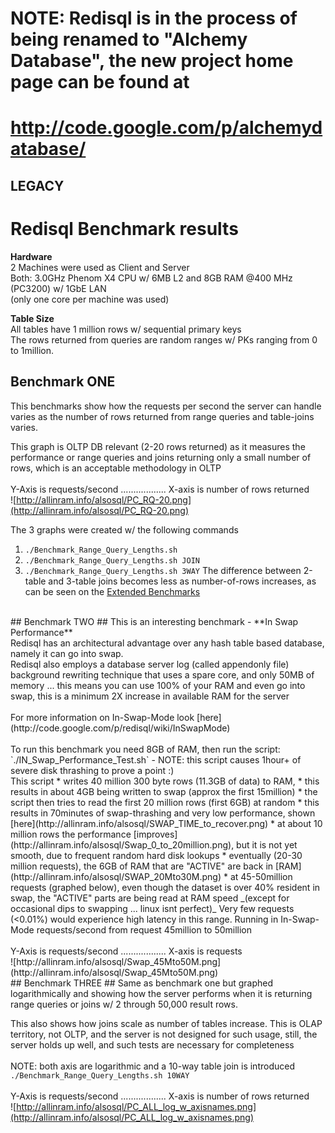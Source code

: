 # NOTE: Redisql is in the process of being renamed to "Alchemy Database", the new project home page can be found at #
# http://code.google.com/p/alchemydatabase/ #

## LEGACY ##

# Redisql Benchmark results #

**Hardware**<br />
2 Machines were used as Client and Server<br />
Both: 3.0GHz Phenom X4 CPU w/ 6MB L2 and 8GB RAM @400 MHz (PC3200) w/ 1GbE LAN<br />
(only one core per machine was used)

**Table Size**<br />
All tables have 1 million rows w/ sequential primary keys<br />
The rows returned from queries are random ranges w/ PKs ranging from 0 to 1million.

## Benchmark ONE ##
This benchmarks show how the requests per second the server can handle varies as the number of rows returned from range queries and table-joins varies.<br />

This graph is OLTP DB relevant (2-20 rows returned) as it measures the performance or range queries and joins returning only a small number of rows, which is an acceptable methodology in OLTP<br />
<br />
Y-Axis is requests/second .................. X-axis is number of rows returned<br />
![http://allinram.info/alsosql/PC_RQ-20.png](http://allinram.info/alsosql/PC_RQ-20.png)

The 3 graphs were created w/ the following commands
  1. `./Benchmark_Range_Query_Lengths.sh`
  1. `./Benchmark_Range_Query_Lengths.sh JOIN`
  1. `./Benchmark_Range_Query_Lengths.sh 3WAY`
The difference between 2-table and 3-table joins becomes less as number-of-rows increases, as can be seen on the [Extended Benchmarks](http://code.google.com/p/redisql/wiki/ExtendedBenchmarks)

<br />
## Benchmark TWO ##
This is an interesting benchmark - **In Swap Performance**<br />
Redisql has an architectural advantage over any hash table based database, namely it can go into swap.<br />
Redisql also employs a database server log (called appendonly file) background rewriting technique that uses a spare core, and only 50MB of memory ... this means you can use 100% of your RAM and even go into swap, this is a minimum 2X increase in available RAM for the server<br />
<br />
For more information on In-Swap-Mode look [here](http://code.google.com/p/redisql/wiki/InSwapMode)<br />
<br />
To run this benchmark you need 8GB of RAM, then run the script: `./IN_Swap_Performance_Test.sh` - NOTE: this script causes 1hour+ of severe disk thrashing to prove a point :)<br />
This script
  * writes 40 million 300 byte rows (11.3GB of data) to RAM,
  * this results in about 4GB being written to swap (approx the first 15million)
  * the script then tries to read the first 20 million rows (first 6GB) at random
  * this results in 70minutes of swap-thrashing and very low performance, shown [here](http://allinram.info/alsosql/SWAP_TIME_to_recover.png)
  * at about 10 million rows the performance [improves](http://allinram.info/alsosql/Swap_0_to_20million.png), but it is not yet smooth, due to frequent random hard disk lookups
  * eventually (20-30 million requests), the 6GB of RAM that are "ACTIVE" are back in [RAM](http://allinram.info/alsosql/SWAP_20Mto30M.png)
  * at 45-50million requests (graphed below), even though the dataset is over 40% resident in swap, the "ACTIVE" parts are being read at RAM speed _(except for occasional dips to swapping ... linux isnt perfect)_ Very few requests (<0.01%) would experience high latency in this range.
Running in In-Swap-Mode requests/second from request 45million to 50million<br />
<br />
Y-Axis is requests/second .................. X-axis is requests<br />
![http://allinram.info/alsosql/Swap_45Mto50M.png](http://allinram.info/alsosql/Swap_45Mto50M.png)

<br />
## Benchmark THREE ##
Same as benchmark one but graphed logarithmically and showing how the server performs when it is returning range queries or joins w/ 2 through 50,000 result rows.

This also shows how joins scale as number of tables increase. This is OLAP territory, not OLTP, and the server is not designed for such usage, still, the server holds up well, and such tests are necessary for completeness<br />
<br />
NOTE: both axis are logarithmic and a 10-way table join is introduced `./Benchmark_Range_Query_Lengths.sh 10WAY`<br />
<br />
Y-Axis is requests/second .................. X-axis is number of rows returned<br />
![http://allinram.info/alsosql/PC_ALL_log_w_axisnames.png](http://allinram.info/alsosql/PC_ALL_log_w_axisnames.png)